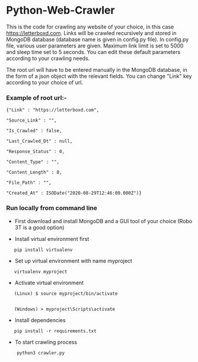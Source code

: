 # Python-Web-Crawler
 
This is the code for crawling any website of your choice, in this case https://letterboxd.com. Links will be crawled recursively and stored in MongoDB database (database name is given in config.py file). In config.py file, various user parameters are given. Maximum link limit is set to 5000 and sleep time set to 5 seconds. You can edit these default parameters according to your crawling needs.

 The root url will have to be entered manually in the MongoDB database, in the form
of a json object with the relevant fields. You can change "Link" key according to your choice of url.


### Example of root url:- 


    {"Link" : "https://letterboxd.com",
    
    "Source_Link" : "",
    
    "Is_Crawled" : false,
    
    "Last_Crawled_Dt" : null,
    
    "Response_Status" : 0,
    
    "Content_Type" : "",
    
    "Content_Length" : 0,
    
    "File_Path" : "",
    
    "Created_At" : ISODate("2020-08-29T12:46:00.000Z")}
    
    

### Run locally from command line


- First download and install MongoDB and a GUI tool of your choice (Robo 3T is a good option)




- Install virtual environment first

```
   pip install virtualenv
```


- Set up virtual environment with name myproject

```
   virtualenv myproject
```

- Activate virtual environment

```
   (Linux) $ source myproject/bin/activate


   (Windows) > myproject\Scripts\activate
```

- Install dependencies

```
   pip install -r requirements.txt
```


- To start crawling process

```
    python3 crawler.py
```
